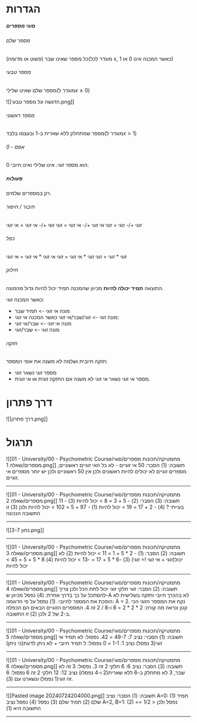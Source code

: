# הגדרות
##### סוגי מספרים
###### מספר שלם
כל מספר שאינו שבר (פשוט או מדומה)(מוגדר לכל x, כאשר המכנה אינו 0 או 1)
###### מספר טבעי
מספר שלם שאינו שלילי(מוגדר ל$x\geq0$)

![[הדגשה על מספר טבעי.png]]
###### מספר ראשוני
מספר שמתחלק ללא שארית ב-1 ובעצמו בלבד(מוגדר ל$x>1$)
###### 0 - אפס
0 הוא מספר זוגי.
אינו שלילי ואינו חיובי.
##### פעולות
רק במספרים שלמים.
###### חיבור / חיסור
זוגי +/- זוגי = זוגי
אי זוגי +/- אי זוגי = זוגי
זוגי +/- אי זוגי = אי זוגי
###### כפל
זוגי * זוגי = זוגי
זוגי * אי זוגי = זוגי
אי זוגי * אי זוגי = אי זוגי
###### חילוק
התוצאה **תמיד יכולה להיות**  מכיוון שהמכנה תמיד יכול להיות גדול מהמונה.

כאשר המכנה זוגי:
* מונה אי זוגי -> תמיד שבר
* מונה זוגי -> זוגי/שבר/אי זוגי
כאשר המכנה אי זוגי:
* מונה אי זוגי -> שבר/אי זוגי
* מונה זוגי -> שבר/זוגי
###### חזקה
חזקה חיובית ושלמה לא משנה את אופי המספר:
* מספר זוגי נשאר זוגי
* מספר אי זוגי נשאר אי זוגי
לא משנה אם החזקה זוגית או אי זוגית.
# דרך פתרון
![[דרך פתרון.png]]
# תרגול
![[01 - University/00 - Psychometric Course/מתמטיקה/תכונות מספרים/סוגי מספרים/שאלה 1.png]]
תשובה: (1)
הסבר: 50 אי זוגיים - לא כל האי זוגיים ראשוניים, מספרים זוגיים לא יכולים להיות ראשונים ולכן אין 50 ראשוניים ולכן יש יותר מספרים אי זוגיים.
***
![[01 - University/00 - Psychometric Course/מתמטיקה/תכונות מספרים/סוגי מספרים/שאלה 2.png]]
תשובה: (3)
הסבר:
(2) - 5 + 3 = 8 > יכול להיות
(3) - 11 בעייתי ?
(4) - 2 + 17 = 19 > יכול להיות
(1) - 97 + 5 = 102 > יכול להיות
ולכן (3) זו התשובה הנכונה
***
![[נתון 3-7.png]]
***
![[01 - University/00 - Psychometric Course/מתמטיקה/תכונות מספרים/סוגי מספרים/שאלה 3.png]]
תשובה: (2)
הסבר:
(1) - 2 * 5 + 1 = 11 > יכול להיות
(2) לא יכול(זוגי + אי זוגי != זוגי)
(3) -6 * 5 + 17 = -13 > יכול להיות
(4) 8 * 5 + 5 = 45 > יכול להיות
***
![[01 - University/00 - Psychometric Course/מתמטיקה/תכונות מספרים/סוגי מספרים/שאלה 4.png]]
תשובה: (2)
הסבר: זוגי חלקי זוגי יכול לתת הכל ולכן צריך להסתכל על כך בדרך אחרת: 
(4) נפסל מכיוון ש-A לא בהכרך חיובי וחזקה בשלישית לא הופכת את המספר לחיובי.
(1) נפסל על פי הדוגמה: A = 2.
נקח את המספר הזוגי הכי קטן ונראה מה קורה:
2 * 2 * 2 = 8 ו-8 / 2 זה 4.
המספרים הזוגיים הבאים הם הכפלה ב-2 של 2 ולכן (2) זו התשובה.
***
![[01 - University/00 - Psychometric Course/מתמטיקה/תכונות מספרים/סוגי מספרים/שאלה 5.png]]
תשובה: (1)
הסבר: נציב 7: 49-7 = 42.
נפסול: לא תמיד אי זוגי(3 נפסל)
נציב 1: 1-1 = 0
נפסול: ל תמיד חיובי + לא ניתן לדעת(כי ניתן)
***
![[01 - University/00 - Psychometric Course/מתמטיקה/תכונות מספרים/סוגי מספרים/שאלה 6.png]]
תשובה: (3)
הסבר:
נציב 6: 6 חלקי 2 זה 3.
נפסול: 3 זה לא שבר, 3 לא מתחלק ב-6 ללא שארית(2 ו-4 נפסלו)
נציב 12: 12 חלקי 2 זה 6
נפסול: 6 זה זוגי(1 נפסל)
ונשארנו עם (3).
***
![[Pasted image 20240724204000.png]]
תשובה: (1)
הסבר:
	נציב A=0:
		(1) תמיד שלם
		(2) תמיד שלם
		(3) נפסל
		(4) נפסל
	נציב A=2, B=1:
		(2) == 1/2 > נפסל
	ולכן התשובה היא (1)
***
